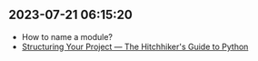 ## 2023-07-21 06:15:20

- How to name a module?
- [Structuring Your Project — The Hitchhiker's Guide to Python](https://docs.python-guide.org/writing/structure/)